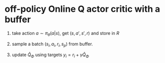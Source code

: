 # off-policy Online Q actor critic with a buffer
1. take action $a \sim \pi_{\theta}(a|s)$, get $(s,a',s',r)$ and store in $R$

2. sample a batch $(s_{i}, a_{i},r_{i},s_{p})$ from buffer.

3. update ${\hat{Q}}_{\Phi}$ using targets $y_{i} = r_{i} + \gamma\hat{Q}_{\Phi}$

